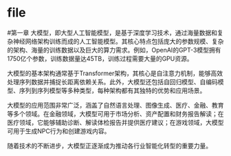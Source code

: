 # file

#第一章
大模型，即大型人工智能模型，是基于深度学习技术，通过海量数据和复杂神经网络架构训练而成的人工智能模型。其核心特点包括庞大的参数规模、复杂的架构、海量的训练数据以及巨大的算力需求。例如，OpenAI的GPT-3模型拥有1750亿个参数，训练数据量达45TB，训练过程需要大量的GPU资源。

大模型的基本架构通常基于Transformer架构，其核心是自注意力机制，能够高效处理序列数据并捕捉长距离依赖关系。此外，大模型还包括自回归模型、自编码模型、序列到序列模型等多种类型，每种架构都有其独特的优势和应用场景。

大模型的应用范围非常广泛，涵盖了自然语言处理、图像生成、医疗、金融、教育等多个领域。在金融领域，大模型可用于市场分析、资产配置和财务报告解读；在医疗领域，它能够辅助诊断、解读体检报告并提供医疗建议；在游戏领域，大模型可用于生成NPC行为和创建游戏内容。

随着技术的不断进步，大模型正逐渐成为推动各行业智能化转型的重要力量。
